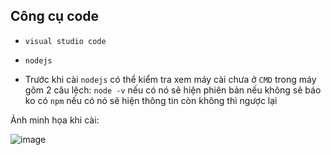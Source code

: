 ## Công cụ code

- `visual studio code`

- `nodejs`

+ Trước khi cài `nodejs` có thể kiểm tra xem máy cài chưa ở `CMD` trong máy gôm 2 câu lệch: 
`node -v` nếu có nó sẽ hiện phiên bản nếu không sẽ báo ko có
`npm` nếu có nó sẽ hiện thông tin còn không thì ngược lại 

Ảnh minh họa khi cài:

![image](https://user-images.githubusercontent.com/85175337/216075580-efdc506a-38db-4215-8a66-0ef2408dfa04.png)

 
